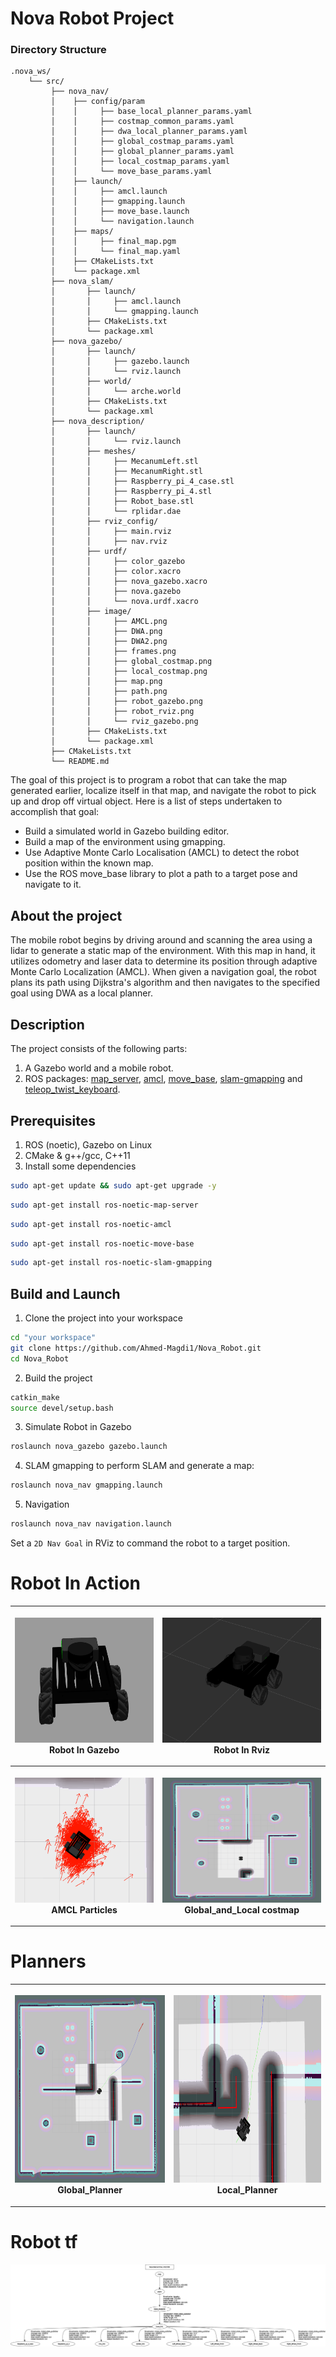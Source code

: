 # Nova Robot Project
### Directory Structure
    .nova_ws/ 
        └── src/
             ├── nova_nav/
             │    ├── config/param
             │    │     ├── base_local_planner_params.yaml
             │    │     ├── costmap_common_params.yaml
             │    │     ├── dwa_local_planner_params.yaml
             │    │     ├── global_costmap_params.yaml
             │    │     ├── global_planner_params.yaml
             │    │     ├── local_costmap_params.yaml
             │    │     └── move_base_params.yaml
             │    ├── launch/
             │    │     ├── amcl.launch
             │    │     ├── gmapping.launch
             │    │     ├── move_base.launch
             │    │     └── navigation.launch
             │    ├── maps/
             │    │     ├── final_map.pgm
             │    │     └── final_map.yaml
             │    ├── CMakeLists.txt
             │    └── package.xml
             ├── nova_slam/
             │       ├── launch/
             │       │     ├── amcl.launch
             │       │     └── gmapping.launch
             │       ├── CMakeLists.txt
             │       └── package.xml
             ├── nova_gazebo/
             │       ├── launch/
             │       │     ├── gazebo.launch
             │       │     └── rviz.launch
             │       ├── world/
             │       │     └── arche.world
             │       ├── CMakeLists.txt
             │       └── package.xml
             ├── nova_description/
             │       ├── launch/
             │       │     └── rviz.launch
             │       ├── meshes/
             │       │     ├── MecanumLeft.stl
             │       │     ├── MecanumRight.stl
             │       │     ├── Raspberry_pi_4_case.stl
             │       │     ├── Raspberry_pi_4.stl
             │       │     ├── Robot_base.stl             
             │       │     └── rplidar.dae
             │       ├── rviz_config/
             │       │     ├── main.rviz
             │       │     ├── nav.rviz
             │       ├── urdf/
             │       │     ├── color_gazebo
             │       │     ├── color.xacro
             │       │     ├── nova_gazebo.xacro
             │       │     ├── nova.gazebo             
             │       │     └── nova.urdf.xacro
             │       ├── image/
             │       │     ├── AMCL.png
             │       │     ├── DWA.png
             │       │     ├── DWA2.png
             │       │     ├── frames.png 
             │       │     ├── global_costmap.png
             │       │     ├── local_costmap.png   
             │       │     ├── map.png
             │       │     ├── path.png  
             │       │     ├── robot_gazebo.png
             │       │     ├── robot_rviz.png              
             │       │     └── rviz_gazebo.png
             │       ├── CMakeLists.txt
             │       └── package.xml  
             ├── CMakeLists.txt
             └── README.md      


The goal of this project is to program a robot that can take the map generated earlier, localize itself in that map, and navigate the robot to pick up and drop off virtual object. Here is a list of steps undertaken to accomplish that goal:

 - Build a simulated world in Gazebo building editor.
 - Build a map of the environment using gmapping.
 - Use Adaptive Monte Carlo Localisation (AMCL) to detect the robot position within the known map.
 - Use the ROS move_base library to plot a path to a target pose and navigate to it.


## About the project
The mobile robot begins by driving around and scanning the area using a lidar to generate a static map of the environment. With this map in hand, it utilizes odometry and laser data to determine its position through adaptive Monte Carlo Localization (AMCL). When given a navigation goal, the robot plans its path using Dijkstra's algorithm and then navigates to the specified goal using DWA as a local planner.

## Description
The project consists of the following parts:
1. A Gazebo world and a mobile robot.
2. ROS packages: [map_server](http://wiki.ros.org/map_server), 
[amcl](http://wiki.ros.org/amcl), [move_base](http://wiki.ros.org/move_base),
[slam-gmapping](http://wiki.ros.org/slam_gmapping) 
and [teleop_twist_keyboard](http://wiki.ros.org/teleop_twist_keyboard).

## Prerequisites
1. ROS (noetic), Gazebo on Linux
2. CMake & g++/gcc, C++11
3. Install some dependencies

```bash
sudo apt-get update && sudo apt-get upgrade -y
```
```bash
sudo apt-get install ros-noetic-map-server
```
```bash
sudo apt-get install ros-noetic-amcl
```
```bash
sudo apt-get install ros-noetic-move-base
```
```bash
sudo apt-get install ros-noetic-slam-gmapping
```

## Build and Launch

1. Clone the project into your workspace
```bash
cd "your workspace"
git clone https://github.com/Ahmed-Magdi1/Nova_Robot.git
cd Nova_Robot
```

2. Build the project
```bash
catkin_make
source devel/setup.bash
```

3. Simulate Robot in Gazebo

```bash
roslaunch nova_gazebo gazebo.launch
```

4. SLAM gmapping to perform SLAM and generate a map:
```bash
roslaunch nova_nav gmapping.launch
```

5. Navigation
```bash
roslaunch nova_nav navigation.launch
```

Set a `2D Nav Goal` in RViz to command the robot to a target position.

# Robot In Action

<table style="width:100%">
  <tr>
    <th><p>
           <img src="src/nova_description/image/robot_gazebo.png"
            alt="Gazebo" width="400" height="200"></a>
           <br>Robot In Gazebo
        </p>
    </th>
    <th><p>
           <img src="src/nova_description/image/robot_rviz.png"
            alt="Rviz" width="400" height="200"></a>
           <br>Robot In Rviz
      </p>
    </th>
  </tr>
  <tr>
    <th><p>
           <img src="src/nova_description/image/AMCL.png"
            alt="AMCL" width="400" height="200"></a>
           <br>AMCL Particles
      </p>
    </th>
    <th><p>
           <img src="src/nova_description/image/local_costmap.png"
            alt="costmap" width="400" height="200"></a>
           <br>Global_and_Local costmap
      </p>
    </th>
  </tr>
</table>

# Planners

<table style="width:100%">
  <tr>
    <th><p>
           <img src="src/nova_description/image/path.png"
            alt="Gazebo" width="500" height="300"></a>
           <br>Global_Planner
        </p>
    </th>
    <th><p>
           <img src="src/nova_description/image/DWA2.png"
            alt="Rviz" width="500" height="300"></a>
           <br>Local_Planner
      </p>
    </th>
  </tr>
</table>

# Robot tf

![Nova_robot](/src/nova_description/image/frames.png)